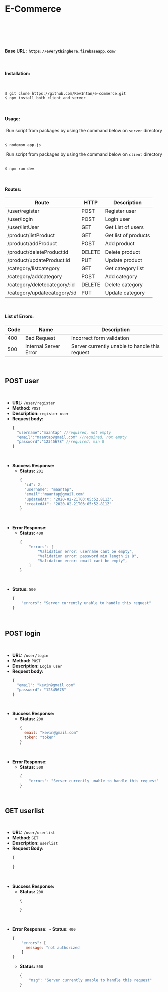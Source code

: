 # E-Commerce
​
------
​
#### **Base URL :** `https://everythinghere.firebaseapp.com/`
​
#### **Installation:**
​
```
$ git clone https://github.com/Kev1ntan/e-commerce.git
$ npm install both client and server
```
​
#### **Usage:**
​
Run script from packages by using the command below on `server` directory
​
```
$ nodemon app.js
```
​
Run script from packages by using the command below on `client` directory
​
```
$ npm run dev
```
​
#### **Routes:**
| **Route**                   | **HTTP** | **Description**                                     |
| --------------------------- | -------- | --------------------------------------------------- |
| /user/register              | POST     | Register user                                       |
| /user/login                 | POST     | Login user                                          |
| /user/listUser              | GET      | Get List of users                                   |
| /product/listProduct        | GET      | Get list of products                                |
| /product/addProduct         | POST     | Add product                                         |
| /product/deleteProduct:id   | DELETE   | Delete product                                      |
| /product/updateProduct:id   | PUT      | Update product                                      |
| /category/listcategory      | GET      | Get category list                                   |
| /category/addcategory       | POST     | Add category                                        |
| /category/deletecategory/:id| DELETE   | Delete category                                     |
| /category/updatecategory/:id| PUT      | Update category                                     |
​

#### **List of Errors:**
| **Code** | **Name**              | **Description**                                |
| -------- | --------------------- | ---------------------------------------------- |
| 400      | Bad Request           | Incorrect form validation                      |
| 500      | Internal Server Error | Server currently unable to handle this request |
​
​
​
## **POST user**
​
- **URL:** `/user/register`
​
- **Method:** `POST`
​
- **Description:** `register user`
​
- **Request body:**
​
  ```javascript
  {
    "username":"maantap" //required, not empty
    "email":"maantap@gmail.com" //required, not empty
    "password":"12345678" //required, min 8
  }
  ```
​
- **Success Response:**
​
  - **Status:** `201`
​
    ```javascript
    {
      "id": 2,
      "username": "maantap",
      "email":"maantap@gmail.com"
      "updatedAt": "2020-02-21T03:05:52.811Z",
      "createdAt": "2020-02-21T03:05:52.811Z"
    }
    ```
​
- **Error Response:**
​
  - **Status:** `400`
​
    ```javascript
    {
        "errors": [
            "Validation error: username cant be empty",
            "Validation error: password min length is 8",
            "Validation error: email cant be empty",
        ]
    }
    ```
​
  - **Status:** `500`
​
    ```javascript
    {
        "errors": "Server currently unable to handle this request"
    }
    ```
​
## **POST login**
​
- **URL:** `/user/login`
​
- **Method:** `POST`
​
- **Description:** `Login user`
​
- **Request body:**
​
  ```javascript
  {
    "email": "kevin@gmail.com"
    "password": "12345678"
  }
  ```
​
- **Success Response:**
​
  - **Status:** `200`
​
    ```javascript
    {
      email: "kevin@gmail.com"
      token: "token"
    }
    ```
​
- **Error Response:**
​
  - **Status:** `500`
​
    ```javascript
    {
        "errors": "Server currently unable to handle this request"
    }
    ```
​
## GET userlist
​
- **URL:** `/user/userlist`
​
- **Method:** `GET`
​
- **Description:** `userlist`
​
- **Request Body:**
​
  ```javascript
  {

  }
  ```
​
- **Success Response:**
​
  - **Status:** `200`
​
    ```javascript
    {

    }
    ```
​
- **Error Response:**
​  - **Status:** `400`
​
    ```javascript
    {
        "errors": [
          message: "not authorized
        ]
    }
    ```

  - **Status:** `500`
​
    ```javascript
    {
        "msg": "Server currently unable to handle this request"
    }
    ```
​
​
​